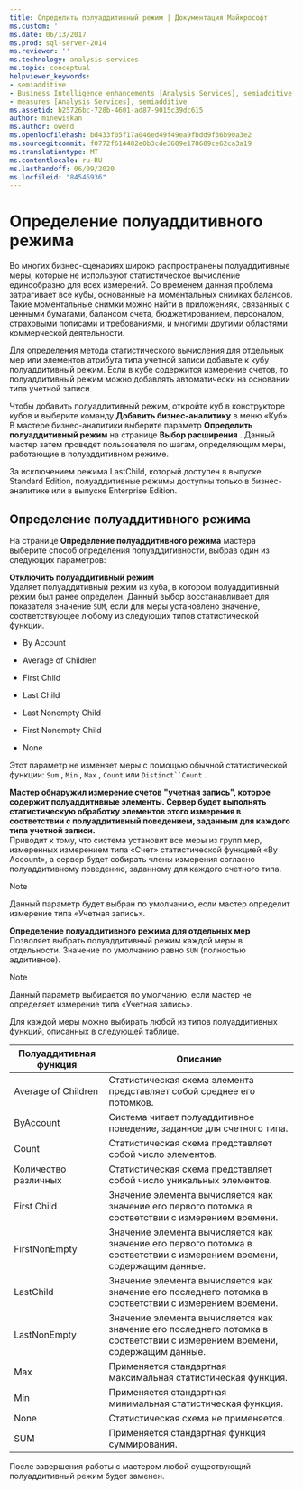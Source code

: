```yaml
---
title: Определить полуаддитивный режим | Документация Майкрософт
ms.custom: ''
ms.date: 06/13/2017
ms.prod: sql-server-2014
ms.reviewer: ''
ms.technology: analysis-services
ms.topic: conceptual
helpviewer_keywords:
- semiadditive
- Business Intelligence enhancements [Analysis Services], semiadditive behavior
- measures [Analysis Services], semiadditive
ms.assetid: b25726bc-728b-4601-ad87-9015c39dc615
author: minewiskan
ms.author: owend
ms.openlocfilehash: bd433f05f17a046ed49f49ea9fbdd9f36b90a3e2
ms.sourcegitcommit: f0772f614482e0b3cde3609e178689ce62ca3a19
ms.translationtype: MT
ms.contentlocale: ru-RU
ms.lasthandoff: 06/09/2020
ms.locfileid: "84546936"
---
```

# <a name="define-semiadditive-behavior"></a>Определение полуаддитивного режима
  Во многих бизнес-сценариях широко распространены полуаддитивные меры, которые не используют статистическое вычисление единообразно для всех измерений. Со временем данная проблема затрагивает все кубы, основанные на моментальных снимках балансов. Такие моментальные снимки можно найти в приложениях, связанных с ценными бумагами, балансом счета, бюджетированием, персоналом, страховыми полисами и требованиями, и многими другими областями коммерческой деятельности.  
  
 Для определения метода статистического вычисления для отдельных мер или элементов атрибута типа учетной записи добавьте к кубу полуаддитивный режим. Если в кубе содержится измерение счетов, то полуаддитивный режим можно добавлять автоматически на основании типа учетной записи.  
  
 Чтобы добавить полуаддитивный режим, откройте куб в конструкторе кубов и выберите команду **Добавить бизнес-аналитику** в меню «Куб». В мастере бизнес-аналитики выберите параметр **Определить полуаддитивный режим** на странице **Выбор расширения** . Данный мастер затем проведет пользователя по шагам, определяющим меры, работающие в полуаддитивном режиме.  
  
 За исключением режима LastChild, который доступен в выпуске Standard Edition, полуаддитивные режимы доступны только в бизнес-аналитике или в выпуске Enterprise Edition.  
  
## <a name="define-semiadditive-behavior"></a>Определение полуаддитивного режима  
 На странице **Определение полуаддитивного режима** мастера выберите способ определения полуаддитивности, выбрав один из следующих параметров:  
  
 **Отключить полуаддитивный режим**  
 Удаляет полуаддитивный режим из куба, в котором полуаддитивный режим был ранее определен. Данный выбор восстанавливает для показателя значение `SUM`, если для меры установлено значение, соответствующее любому из следующих типов статистической функции.  
  
-   By Account  
  
-   Average of Children  
  
-   First Child  
  
-   Last Child  
  
-   Last Nonempty Child  
  
-   First Nonempty Child  
  
-   None  
  
 Этот параметр не изменяет меры с помощью обычной статистической функции: `Sum` , `Min` , `Max` , `Count` или `Distinct``Count` .  
  
 **Мастер обнаружил измерение счетов "учетная запись", которое содержит полуаддитивные элементы. Сервер будет выполнять статистическую обработку элементов этого измерения в соответствии с полуаддитивный поведением, заданным для каждого типа учетной записи.**  
 Приводит к тому, что система установит все меры из групп мер, измеренных измерением типа «Счет» статистической функцией «By Account», а сервер будет собирать члены измерения согласно полуаддитивному поведению, заданному для каждого счетного типа.  
  
> [!NOTE]  
>  Данный параметр будет выбран по умолчанию, если мастер определит измерение типа «Учетная запись».  
  
 **Определение полуаддитивного режима для отдельных мер**  
 Позволяет выбрать полуаддитивный режим каждой меры в отдельности. Значение по умолчанию равно `SUM` (полностью аддитивное).  
  
> [!NOTE]  
>  Данный параметр выбирается по умолчанию, если мастер не определяет измерение типа «Учетная запись».  
  
 Для каждой меры можно выбирать любой из типов полуаддитивных функций, описанных в следующей таблице.  
  
|Полуаддитивная функция|Описание|  
|---------------------------|-----------------|  
|Average of Children|Статистическая схема элемента представляет собой среднее его потомков.|  
|ByAccount|Система читает полуаддитивное поведение, заданное для счетного типа.|  
|Count|Статистическая схема представляет собой число элементов.|  
|Количество различных|Статистическая схема представляет собой число уникальных элементов.|  
|First Child|Значение элемента вычисляется как значение его первого потомка в соответствии с измерением времени.|  
|FirstNonEmpty|Значение элемента вычисляется как значение его первого потомка в соответствии с измерением времени, содержащим данные.|  
|LastChild|Значение элемента вычисляется как значение его последнего потомка в соответствии с измерением времени.|  
|LastNonEmpty|Значение элемента вычисляется как значение его последнего потомка в соответствии с измерением времени, содержащим данные.|  
|Max|Применяется стандартная максимальная статистическая функция.|  
|Min|Применяется стандартная минимальная статистическая функция.|  
|None|Статистическая схема не применяется.|  
|SUM|Применяется стандартная функция суммирования.|  
  
 После завершения работы с мастером любой существующий полуаддитивный режим будет заменен.  
  
  
